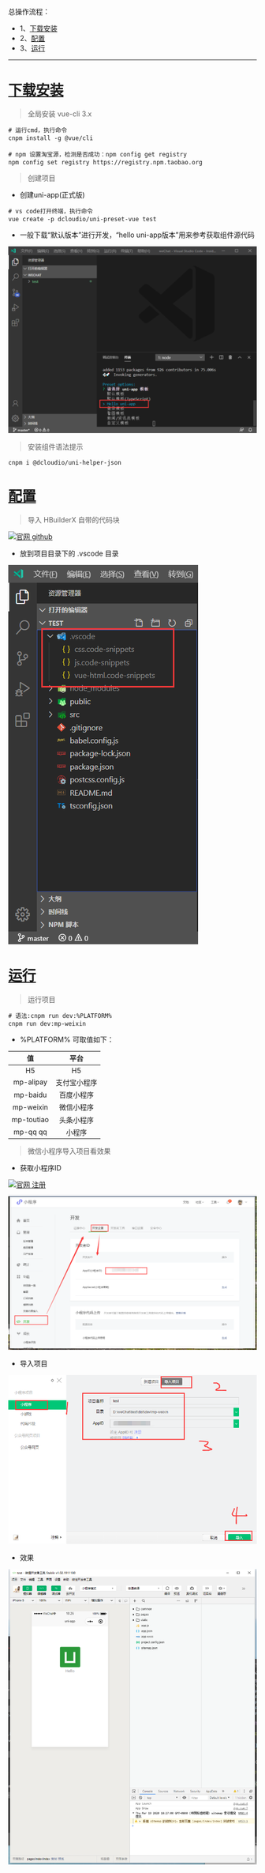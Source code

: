 总操作流程：
- 1、[下载安装](#uniApp-01)
- 2、[配置](#uniApp-02)
- 3、[运行](#uniApp-03)

***

# <a name="uniApp-01" href="#" >下载安装</a>

> 全局安装 vue-cli 3.x

```shell
# 运行cmd，执行命令
cnpm install -g @vue/cli

# npm 设置淘宝源，检测是否成功：npm config get registry 
npm config set registry https://registry.npm.taobao.org
```

> 创建项目

- 创建uni-app(正式版)

```shell
# vs code打开终端，执行命令
vue create -p dcloudio/uni-preset-vue test
```

- 一般下载“默认版本”进行开发，“hello uni-app版本”用来参考获取组件源代码

![](image/2-4.png)

> 安装组件语法提示

```
cnpm i @dcloudio/uni-helper-json
```

# <a name="uniApp-02" href="#" >配置</a>

> 导入 HBuilderX 自带的代码块

[![](https://img.shields.io/badge/官网-github-red.svg "官网 github")](https://github.com/zhetengbiji/uniapp-snippets-vscode)

- 放到项目目录下的 .vscode 目录

![](image/2-1.png)


# <a name="uniApp-03" href="#" >运行</a>

> 运行项目

```shell
# 语法:cnpm run dev:%PLATFORM%
cnpm run dev:mp-weixin
```

- %PLATFORM% 可取值如下：

| 值 | 平台 |
| :-: | :-: |
| H5 | H5 |
| mp-alipay | 支付宝小程序 |
| mp-baidu | 百度小程序 |
| mp-weixin | 微信小程序 |
| mp-toutiao | 头条小程序 |
| mp-qq	qq | 小程序 |

> 微信小程序导入项目看效果

- 获取小程序ID

[![](https://img.shields.io/badge/官网-注册-red.svg "官网 注册")](https://mp.weixin.qq.com/)

![](image/1-4.png)

- 导入项目

![](image/2-2.png)

- 效果

![](image/2-3.png)

